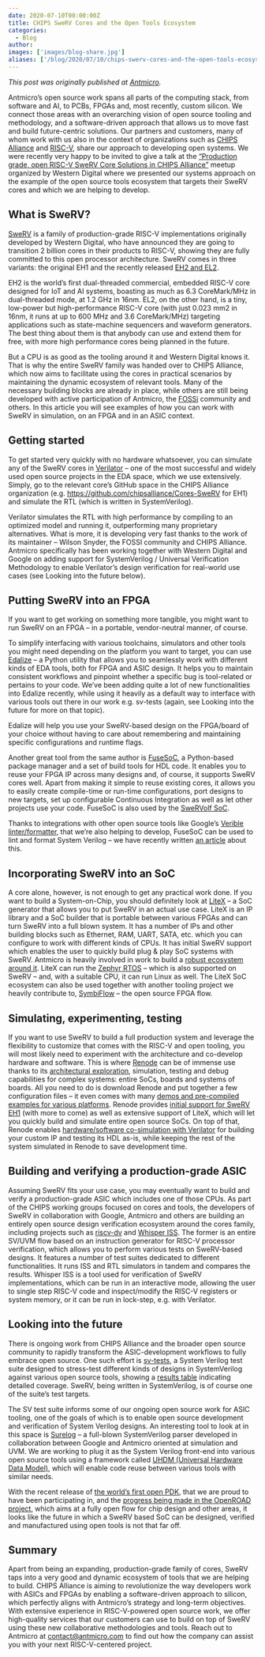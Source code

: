 ```yaml
---
date: 2020-07-10T00:00:00Z
title: CHIPS SweRV Cores and the Open Tools Ecosystem
categories:
  - Blog
author:
images: ['images/blog-share.jpg']
aliases: ['/blog/2020/07/10/chips-swerv-cores-and-the-open-tools-ecosystem']
---
```


*This post was originally published at [Antmicro](https://antmicro.com/blog/2020/07/swerv-cores-tools-ecosystem/).*

Antmicro’s open source work spans all parts of the computing stack, from software and AI, to PCBs, FPGAs and, most recently, custom silicon. We connect those areas with an overarching vision of open source tooling and methodology, and a software-driven approach that allows us to move fast and build future-centric solutions. Our partners and customers, many of whom work with us also in the context of organizations such as [CHIPS Alliance](https://chipsalliance.org/) and [RISC-V](https://riscv.org/), share our approach to developing open systems. We were recently very happy to be invited to give a talk at the [“Production grade, open RISC-V SweRV Core Solutions in CHIPS Alliance”](https://www.youtube.com/watch?v=ODU1b9amCG8&feature=emb_title) meetup organized by Western Digital where we presented our systems approach on the example of the open source tools ecosystem that targets their SweRV cores and which we are helping to develop.

## What is SweRV?

[SweRV](https://github.com/chipsalliance/Cores-SweRV) is a family of production-grade RISC-V implementations originally developed by Western Digital, who have announced they are going to transition 2 billion cores in their products to RISC-V, showing they are fully committed to this open processor architecture. SweRV comes in three variants: the original EH1 and the recently released [EH2 and EL2](https://chipsalliance.org/announcement/2020/05/14/newly-enhanced-swerv-cores/).

EH2 is the world’s first dual-threaded commercial, embedded RISC-V core designed for IoT and AI systems, boasting as much as 6.3 CoreMark/MHz in dual-threaded mode, at 1.2 GHz in 16nm. EL2, on the other hand, is a tiny, low-power but high-performance RISC-V core (with just 0.023 mm2 in 16nm, it runs at up to 600 MHz and 3.6 CoreMark/MHz) targeting applications such as state-machine sequencers and waveform generators. The best thing about them is that anybody can use and extend them for free, with more high performance cores being planned in the future.

But a CPU is as good as the tooling around it and Western Digital knows it. That is why the entire SweRV family was handed over to CHIPS Alliance, which now aims to facilitate using the cores in practical scenarios by maintaining the dynamic ecosystem of relevant tools. Many of the necessary building blocks are already in place, while others are still being developed with active participation of Antmicro, the [FOSSi](https://fossi-foundation.org/) community and others. In this article you will see examples of how you can work with SweRV in simulation, on an FPGA and in an ASIC context.

## Getting started

To get started very quickly with no hardware whatsoever, you can simulate any of the SweRV cores in [Verilator](https://github.com/verilator/verilator) – one of the most successful and widely used open source projects in the EDA space, which we use extensively. Simply, go to the relevant core’s GitHub space in the CHIPS Alliance organization (e.g. https://github.com/chipsalliance/Cores-SweRV for EH1) and simulate the RTL (which is written in SystemVerilog).

Verilator simulates the RTL with high performance by compiling to an optimized model and running it, outperforming many proprietary alternatives. What is more, it is developing very fast thanks to the work of its maintainer – Wilson Snyder, the FOSSI community and CHIPS Alliance. Antmicro specifically has been working together with Western Digital and Google on adding support for SystemVerilog / Universal Verification Methodology to enable Verilator’s design verification for real-world use cases (see Looking into the future below).

## Putting SweRV into an FPGA

If you want to get working on something more tangible, you might want to run SweRV on an FPGA – in a portable, vendor-neutral manner, of course.

To simplify interfacing with various toolchains, simulators and other tools you might need depending on the platform you want to target, you can use [Edalize](https://github.com/olofk/edalize) – a Python utility that allows you to seamlessly work with different kinds of EDA tools, both for FPGA and ASIC design. It helps you to maintain consistent workflows and pinpoint whether a specific bug is tool-related or pertains to your code. We’ve been adding quite a lot of new functionalities into Edalize recently, while using it heavily as a default way to interface with various tools out there in our work e.g. sv-tests (again, see Looking into the future for more on that topic).

Edalize will help you use your SweRV-based design on the FPGA/board of your choice without having to care about remembering and maintaining specific configurations and runtime flags.

Another great tool from the same author is [FuseSoC](https://github.com/olofk/fusesoc), a Python-based package manager and a set of build tools for HDL code. It enables you to reuse your FPGA IP across many designs and, of course, it supports SweRV cores well. Apart from making it simple to reuse existing cores, it allows you to easily create compile-time or run-time configurations, port designs to new targets, set up configurable Continuous Integration as well as let other projects use your code. FuseSoC is also used by the [SweRVolf SoC](https://github.com/chipsalliance/Cores-SweRVolf).

Thanks to integrations with other open source tools like Google’s [Verible linter/formatter](https://github.com/google/verible), that we’re also helping to develop, FuseSoC can be used to lint and format System Verilog – we have recently written [an article](https://antmicro.com/blog/2020/04/systemverilog-linter-and-formatter-in-fusesoc/) about this.

## Incorporating SweRV into an SoC

A core alone, however, is not enough to get any practical work done. If you want to build a System-on-Chip, you should definitely look at [LiteX](https://github.com/enjoy-digital/litex) – a SoC generator that allows you to put SweRV in an actual use case. LiteX is an IP library and a SoC builder that is portable between various FPGAs and can turn SweRV into a full blown system. It has a number of IPs and other building blocks such as Ethernet, RAM, UART, SATA, etc. which you can configure to work with different kinds of CPUs. It has initial SweRV support which enables the user to quickly build plug & play SoC systems with SweRV. Antmicro is heavily involved in work to build a [robust ecosystem around it](https://github.com/litex-hub). LiteX can run the [Zephyr RTOS](https://www.zephyrproject.org/) – which is also supported on SweRV – and, with a suitable CPU, it can run Linux as well. The LiteX SoC ecosystem can also be used together with another tooling project we heavily contribute to, [SymbiFlow](https://symbiflow.github.io/) – the open source FPGA flow.

## Simulating, experimenting, testing

If you want to use SweRV to build a full production system and leverage the flexibility to customize that comes with the RISC-V and open tooling, you will most likely need to experiment with the architecture and co-develop hardware and software. This is where [Renode](https://renode.io/) can be of immense use thanks to its [architectural exploration](https://www.allaboutcircuits.com/industry-articles/decreasing-the-length-of-design-cycle-in-co-designed-socs-with-renode/), simulation, testing and debug capabilities for complex systems: entire SoCs, boards and systems of boards. All you need to do is download Renode and put together a few configuration files – it even comes with many [demos and pre-compiled examples for various platforms](https://renode.readthedocs.io/en/latest/introduction/supported-boards.html). Renode provides [initial support for SweRV EH1](https://github.com/antmicro/renode_swerv_eh1) (with more to come) as well as extensive support of LiteX, which will let you quickly build and simulate entire open source SoCs. On top of that, Renode enables [hardware/software co-simulation with Verilator](https://antmicro.com/blog/2019/09/renode-verilator-hdl-co-simulation/) for building your custom IP and testing its HDL as-is, while keeping the rest of the system simulated in Renode to save development time.

## Building and verifying a production-grade ASIC

Assuming SweRV fits your use case, you may eventually want to build and verify a production-grade ASIC which includes one of those CPUs. As part of the CHIPS working groups focused on cores and tools, the developers of SweRV in collaboration with Google, Antmicro and others are building an entirely open source design verification ecosystem around the cores family, including projects such as [riscv-dv](https://github.com/google/riscv-dv) and [Whisper ISS](https://github.com/westerndigitalcorporation/swerv-ISS). The former is an entire SV/UVM flow based on an instruction generator for RISC-V processor verification, which allows you to perform various tests on SweRV-based designs. It features a number of test suites dedicated to different functionalities. It runs ISS and RTL simulators in tandem and compares the results. Whisper ISS is a tool used for verification of SweRV implementations, which can be run in an interactive mode, allowing the user to single step RISC-V code and inspect/modify the RISC-V registers or system memory, or it can be run in lock-step, e.g. with Verilator.

## Looking into the future

There is ongoing work from CHIPS Alliance and the broader open source community to rapidly transform the ASIC-development workflows to fully embrace open source. One such effort is [sv-tests](https://github.com/SymbiFlow/sv-tests), a System Verilog test suite designed to stress-test different kinds of designs in SystemVerilog against various open source tools, showing a [results table](https://symbiflow.github.io/sv-tests/) indicating detailed coverage. SweRV, being written in SystemVerilog, is of course one of the suite’s test targets.

The SV test suite informs some of our ongoing open source work for ASIC tooling, one of the goals of which is to enable open source development and verification of System Verilog designs. An interesting tool to look at in this space is [Surelog](https://github.com/alainmarcel/Surelog) – a full-blown SystemVerilog parser developed in collaboration between Google and Antmicro oriented at simulation and UVM. We are working to plug it as the System Verilog front-end into various open source tools using a framework called [UHDM (Universal Hardware Data Model)](https://github.com/alainmarcel/UHDM), which will enable code reuse between various tools with similar needs.

With the recent release of [the world’s first open PDK](https://antmicro.com/blog/2020/06/skywater-open-source-pdk/), that we are proud to have been participating in, and the [progress being made in the OpenROAD project](https://youtu.be/1rfBK5KKzR0), which aims at a fully open flow for chip design and other areas, it looks like the future in which a SweRV based SoC can be designed, verified and manufactured using open tools is not that far off.

## Summary

Apart from being an expanding, production-grade family of cores, SweRV taps into a very good and dynamic ecosystem of tools that we are helping to build. CHIPS Alliance is aiming to revolutionize the way developers work with ASICs and FPGAs by enabling a software-driven approach to silicon, which perfectly aligns with Antmicro’s strategy and long-term objectives. With extensive experience in RISC-V-powered open source work, we offer high-quality services that our customers can use to build on top of SweRV using these new collaborative methodologies and tools. Reach out to Antmicro at contact@antmicro.com to find out how the company can assist you with your next RISC-V-centered project.